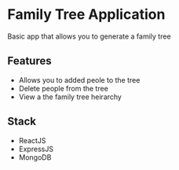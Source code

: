 # Family Tree Application 
Basic app that allows you to generate a family tree 

## Features
- Allows you to added peole to the tree
- Delete people from the tree
- View a the family tree heirarchy 

## Stack
- ReactJS 
- ExpressJS 
- MongoDB